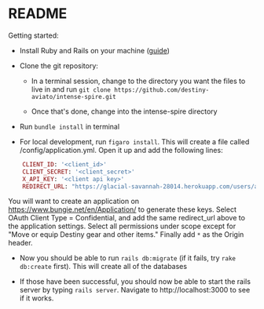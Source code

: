 # README

Getting started:

* Install Ruby and Rails on your machine ([guide](https://gorails.com/setup/osx/10.12-sierra))

* Clone the git repository:

    - In a terminal session, change to the directory you want the files to live in and run `git clone https://github.com/destiny-aviato/intense-spire.git`

    - Once that's done, change into the intense-spire directory

* Run `bundle install` in terminal

* For local development, run `figaro install`. This will create a file called /config/application.yml. Open it up and add the following lines: 

```ruby 
    CLIENT_ID: '<client_id>'
    CLIENT_SECRET: '<client_secret>'
    X_API_KEY: '<client api key>'
    REDIRECT_URL: "https://glacial-savannah-28014.herokuapp.com/users/auth/bungie/callback" #leave this as is for now
```

You will want to create an application on https://www.bungie.net/en/Application/ to generate these keys. Select OAuth Client Type = Confidential, and add the same redirect_url above to the application settings. Select all permissions under scope except for "Move or equip Destiny gear and other items." Finally add `*` as the Origin header. 

* Now you should be able to run `rails db:migrate` (if it fails, try `rake db:create` first). This will create all of the databases

* If those have been successful, you should now be able to start the rails server by typing `rails server`. Navigate to http://localhost:3000 to see if it works. 
